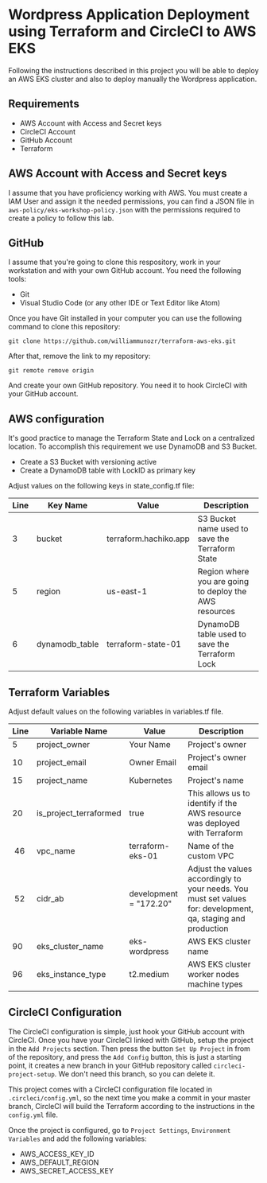 # Wordpress Application Deployment using Terraform and CircleCI to AWS EKS

Following the instructions described in this project you will be able to deploy an AWS EKS cluster and also to deploy manually the Wordpress application.

## Requirements

- AWS Account with Access and Secret keys
- CircleCI Account
- GitHub Account
- Terraform

## AWS Account with Access and Secret keys

I assume that you have proficiency working with AWS. You must create a IAM User and assign it the needed permissions, you can find a JSON file in `aws-policy/eks-workshop-policy.json` with the permissions required to create a policy to follow this lab.

## GitHub

I assume that you're going to clone this respository, work in your workstation and with your own GitHub account. You need the following tools:

- Git
- Visual Studio Code (or any other IDE or Text Editor like Atom)

Once you have Git installed in your computer you can use the following command to clone this repository:

`git clone https://github.com/williammunozr/terraform-aws-eks.git`

After that, remove the link to my repository:

`git remote remove origin`

And create your own GitHub repository. You need it to hook CircleCI with your GitHub account.

## AWS configuration

It's good practice to manage the Terraform State and Lock on a centralized location. To accomplish this requirement we use DynamoDB and S3 Bucket.

- Create a S3 Bucket with versioning active
- Create a DynamoDB table with LockID as primary key

Adjust values on the following keys in state_config.tf file: 

| Line | Key Name       | Value                 | Description                                            |
| ---- | -------------- | --------------------- | ------------------------------------------------------ |
| 3    | bucket         | terraform.hachiko.app | S3 Bucket name used to save the Terraform State        |
| 5    | region         | us-east-1             | Region where you are going to deploy the AWS resources |
| 6    | dynamodb_table | terraform-state-01    | DynamoDB table used to save the Terraform Lock         |

## Terraform Variables

Adjust default values on the following variables in variables.tf file.

| Line | Variable Name | Value | Description |
| --- | --- | --- | --- |
| 5 | project_owner | Your Name | Project's owner |
| 10 | project_email | Owner Email | Project's owner email |
| 15 | project_name | Kubernetes | Project's name |
| 20 | is_project_terraformed | true | This allows us to identify if the AWS resource was deployed with Terraform |
| 46 | vpc_name | terraform-eks-01 | Name of the custom VPC |
| 52 | cidr_ab | development = "172.20" | Adjust the values accordingly to your needs. You must set values for: development, qa, staging and production |
| 90 | eks_cluster_name | eks-wordpress | AWS EKS cluster name |
| 96 | eks_instance_type | t2.medium | AWS EKS cluster worker nodes machine types |

## CircleCI Configuration

The CircleCI configuration is simple, just hook your GitHub account with CircleCI. Once you have your CircleCI linked with GitHub, setup the project  in the `Add Projects` section. Then press the button `Set Up Project` in from of the repository, and press the `Add Config` button, this is just a starting point, it creates a new branch in your GitHub repository called `circleci-project-setup`. We don't need this branch, so you can delete it.

This project comes with a CircleCI configuration file located in `.circleci/config.yml`, so the next time you make a commit in your master branch, CircleCI will build the Terraform according to the instructions in the `config.yml` file.

Once the project is configured, go to `Project Settings`, `Environment Variables` and add the following variables:

- AWS_ACCESS_KEY_ID
- AWS_DEFAULT_REGION
- AWS_SECRET_ACCESS_KEY